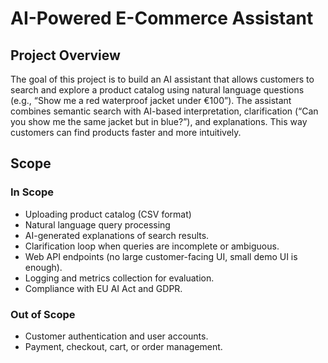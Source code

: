 # AI-Powered E-Commerce Assistant

## Project Overview
The goal of this project is to build an AI assistant that allows customers to search and explore a product catalog using natural language questions (e.g., “Show me a red waterproof jacket under €100”).
The assistant combines semantic search with AI-based interpretation, clarification (“Can you show me the same jacket but in blue?”), and explanations.
This way customers can find products faster and more intuitively.

## Scope

### In Scope
* Uploading product catalog (CSV format)
* Natural language query processing
* AI-generated explanations of search results.
* Clarification loop when queries are incomplete or ambiguous.
* Web API endpoints (no large customer-facing UI, small demo UI is enough).
* Logging and metrics collection for evaluation.
* Compliance with EU AI Act and GDPR.

### Out of Scope
* Customer authentication and user accounts.
* Payment, checkout, cart, or order management.
